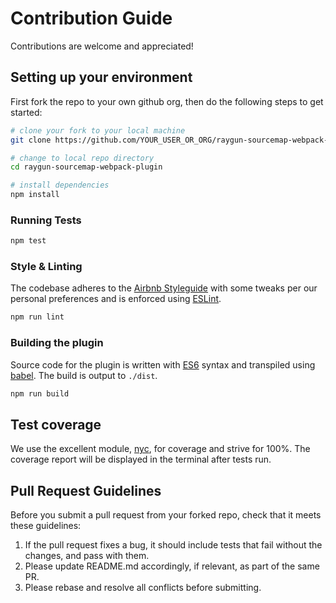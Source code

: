 # Contribution Guide

Contributions are welcome and appreciated!

## Setting up your environment

First fork the repo to your own github org, then do the following steps to get started:

```bash
# clone your fork to your local machine
git clone https://github.com/YOUR_USER_OR_ORG/raygun-sourcemap-webpack-plugin.git

# change to local repo directory
cd raygun-sourcemap-webpack-plugin

# install dependencies
npm install
```

### Running Tests

```bash
npm test
```

### Style & Linting

The codebase adheres to the [Airbnb Styleguide](https://github.com/airbnb/javascript)
with some tweaks per our personal preferences and is enforced using [ESLint](http://eslint.org/).

```bash
npm run lint
```

### Building the plugin

Source code for the plugin is written with [ES6](https://github.com/lukehoban/es6features#readme)
syntax and transpiled using [babel](http://babeljs.io/). The build is output to `./dist`.

```bash
npm run build
```

## Test coverage

We use the excellent module, [nyc](https://www.npmjs.com/package/nyc), for coverage and strive for 100%.
The coverage report will be displayed in the terminal after tests run.

## Pull Request Guidelines

Before you submit a pull request from your forked repo, check that it meets these guidelines:

1. If the pull request fixes a bug, it should include tests that fail without the changes, and pass with them.
1. Please update README.md accordingly, if relevant, as part of the same PR.
1. Please rebase and resolve all conflicts before submitting.
